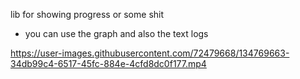 lib for showing progress or some shit
* you can use the graph and also the text logs

https://user-images.githubusercontent.com/72479668/134769663-34db99c4-6517-45fc-884e-4cfd8dc0f177.mp4

